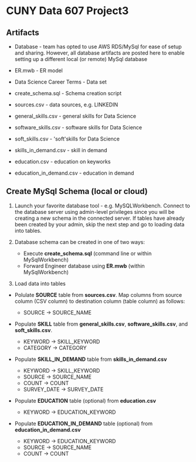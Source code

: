 # CUNY Data 607 Project3

## Artifacts

* Database - team has opted to use AWS RDS/MySql for ease of setup and sharing. However, all database artifacts are posted here to enable setting up a different local (or remote) MySql database

* ER.mwb - ER model 

* Data Science Career Terms - Data set

* create_schema.sql - Schema creation script

* sources.csv - data sources, e.g. LINKEDIN

* general_skills.csv - general skills for Data Science

* software_skills.csv - software skills for Data Science

* soft_skills.csv - 'soft'skills for Data Science

* skills_in_demand.csv - skill in demand

* education.csv - education on keyworks

* education_in_demand.csv - education in demand

## Create MySql Schema (local or cloud)

1. Launch your favorite database tool - e.g. MySQLWorkbench. Connect to the database server using admin-level privileges since you will be creating a new schema in the connected server. If tables have already been created by your admin, skip the next step and go to loading data into tables.

2. Database schema can be created in one of two ways:

   - Execute **create_schema.sql** (command line or within MySqlWorkbench)
   - Forward Engineer database using **ER.mwb**  (within MySqlWorkbench)
   
3. Load data into tables

- Polulate **SOURCE** table from **sources.csv**. Map columns from source column (CSV column) to destination column (table column) as follows:

  - SOURCE -> SOURCE_NAME

- Populate **SKILL** table from **general_skills.csv**, **software_skills.csv**, and **soft_skills.csv**.

  - KEYWORD -> SKILL_KEYWORD
  - CATEGORY -> CATEGORY

- Populate **SKILL_IN_DEMAND** table from **skills_in_demand.csv**

  - KEYWORD -> SKILL_KEYWORD
  - SOURCE -> SOURCE_NAME
  - COUNT -> COUNT
  - SURVEY_DATE -> SURVEY_DATE
  
- Populate **EDUCATION** table (optional) from **education.csv**
  
  - KEYWORD -> EDUCATION_KEYWORD
  
- Populate **EDUCATION_IN_DEMAND** table (optional) from **education_in_demand.csv**
  
  - KEYWORD -> EDUCATION_KEYWORD
  - SOURCE -> SOURCE_NAME
  - COUNT -> COUNT



